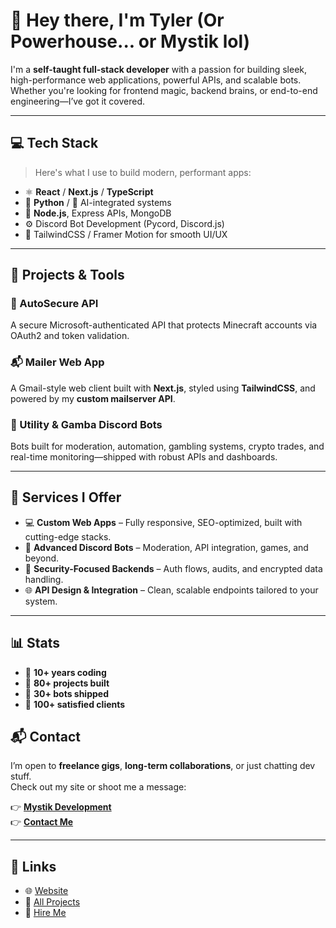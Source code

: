 # 👋 Hey there, I'm Tyler (Or Powerhouse... or Mystik lol)

I'm a **self-taught full-stack developer** with a passion for building sleek, high-performance web applications, powerful APIs, and scalable bots. Whether you're looking for frontend magic, backend brains, or end-to-end engineering—I’ve got it covered.

---

## 💻 Tech Stack

> Here's what I use to build modern, performant apps:

- ⚛️ **React** / **Next.js** / **TypeScript**
- 🐍 **Python** / 🧠 AI-integrated systems
- 💾 **Node.js**, Express APIs, MongoDB
- ⚙️ Discord Bot Development (Pycord, Discord.js)
- 🎨 TailwindCSS / Framer Motion for smooth UI/UX

---

## 🧠 Projects & Tools

### 🔐 AutoSecure API  
A secure Microsoft-authenticated API that protects Minecraft accounts via OAuth2 and token validation.

### 📬 Mailer Web App  
A Gmail-style web client built with **Next.js**, styled using **TailwindCSS**, and powered by my **custom mailserver API**.

### 🤖 Utility & Gamba Discord Bots  
Bots built for moderation, automation, gambling systems, crypto trades, and real-time monitoring—shipped with robust APIs and dashboards.

---

## 🚀 Services I Offer

- 💻 **Custom Web Apps** – Fully responsive, SEO-optimized, built with cutting-edge stacks.
- 🤖 **Advanced Discord Bots** – Moderation, API integration, games, and beyond.
- 🔐 **Security-Focused Backends** – Auth flows, audits, and encrypted data handling.
- 🌐 **API Design & Integration** – Clean, scalable endpoints tailored to your system.

---

## 📊 Stats

- 🧠 **10+ years coding**
- 🧪 **80+ projects built**
- 🧾 **30+ bots shipped**
- 🙌 **100+ satisfied clients**


## 📬 Contact

I’m open to **freelance gigs**, **long-term collaborations**, or just chatting dev stuff.  
Check out my site or shoot me a message:

👉 [**Mystik Development**](https://mystik.lol)  
👉 [**Contact Me**](https://mystik.lol/contact)

---

## 🔗 Links

- 🌐 [Website](https://mystik.lol)
- 📁 [All Projects](https://mystik.lolprojects)
- 💼 [Hire Me](https://mystik.lol/works)

